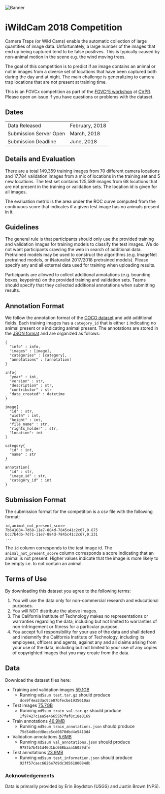 ![Banner](https://rawgit.com/visipedia/iwildcam_comp/master/assets/iwildcam.jpg)

# iWildCam 2018 Competition
Camera Traps (or Wild Cams) enable the automatic collection of large quantities of image data. Unfortunately, a large number of the images that end up being captured tend to be false positives. This is typically caused by non-animal motion in the scene e.g. the wind moving trees. 

The goal of this competition is to predict if an image contains an animal or not in images from a diverse set of locations that have been captured both during the day and at night. The main challenge is generalizing to camera trap locations that are not present at training time. 

This is an FGVCx competition as part of the [FGVC^5 workshop](https://sites.google.com/view/fgvc5/home) at [CVPR](http://cvpr2018.thecvf.com/). Please open an issue if you have questions or problems with the dataset.




## Dates
|||
|------|---------------|
Data Released|February, 2018|
Submission Server Open |March, 2018|
Submission Deadline|June, 2018|


## Details and Evaluation

There are a total 149,359 training images from 70 different camera locations and 17,784 validation images from a mix of locations in the training set and 5 new locations. The test set contains 125,589 images from 68 locations that are not present in the training or validation sets. The location id is given for all images.

The evaluation metric is the area under the ROC curve computed from the continuous score that indicates if a given test image has no animals present in it.


## Guidelines

The general rule is that participants should only use the provided training and validation images for training models to classify the test images. We do not want participants crawling the web in search of additional data. Pretrained models may be used to construct the algorithms (e.g. ImageNet pretrained models, or iNaturalist 2017/2018 pretrained models). Please specify any and all external data used for training when uploading results.

Participants are allowed to collect additional annotations (e.g. bounding boxes, keypoints) on the provided training and validation sets. Teams should specify that they collected additional annotations when submitting results.


## Annotation Format
We follow the annotation format of the [COCO dataset](http://mscoco.org/dataset/#download) and add additional fields. Each training images has a `category_id` that is either `1` indicating no animal present or `0` indicating animal present. The annotations are stored in the [JSON format](http://www.json.org/) and are organized as follows:
```
{
  "info" : info,
  "images" : [image],
  "categories" : [category],
  "annotations" : [annotation]
}

info{
  "year" : int,
  "version" : str,
  "description" : str,
  "contributor" : str
  "date_created" : datetime
}

image{
  "id" : str,
  "width" : int,
  "height" : int,
  "file_name" : str,
  "rights_holder" : str,
  "location": int
}

category{
  "id" : int,
  "name" : str
}

annotation{
  "id" : str,
  "image_id" : str,
  "category_id" : int
}
```

## Submission Format

The submission format for the competition is a csv file with the following format:
```
id,animal_not_present_score
7b641084-7d68-11e7-884d-7845c41c2c67,0.875
bcc7b4db-7d71-11e7-884d-7845c41c2c67,0.231
...
```
The `id` column corresponds to the test image id. The `animal_not_present_score` column corresponds a score indicating that an animal is not present. Higher values indicate that the image is more likely to be empty i.e. to not contain an animal.


## Terms of Use

By downloading this dataset you agree to the following terms:

1. You will use the data only for non-commercial research and educational purposes.
2. You will NOT distribute the above images.
3. The California Institute of Technology makes no representations or warranties regarding the data, including but not limited to warranties of non-infringement or fitness for a particular purpose.
4. You accept full responsibility for your use of the data and shall defend and indemnify the California Institute of Technology, including its employees, officers and agents, against any and all claims arising from your use of the data, including but not limited to your use of any copies of copyrighted images that you may create from the data.


## Data

Download the dataset files here:
  * Training and validation images [59.1GB]()
    * Running `md5sum test.tar.gz` should produce `dce9f4ea2dac9ce87bfecbe1935610aa`
  * Test images [75.7GB]()
    * Running `md5sum train_val.tar.gz` should produce `1f97427c1ea5e46655b7faf8c18e8169`
  * Train annotations [46.9MB]()
    * Running `md5sum train_annotations.json` should produce `75d54d0cdd8ece5cd0870dbd4e5413d4`
  * Validation annotations [5.6MB]()
    * Running `md5sum val_annotations.json` should produce `978fb7b451d46d1bc668baaa16039dfe`
  * Test annotations [23.9MB]()
    * Running `md5sum test_information.json` should produce `92ff57caec6626e7d9dc3056180084db`
      
      

### Acknowledgements

Data is primarily provided by Erin Boydston (USGS) and Justin Brown (NPS).



